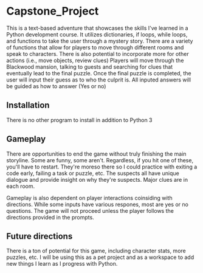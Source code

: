 # Capstone_Project
This is a text-based adventure that showcases the skills I've learned in a Python development course. 
It utilizes dictionaries, if loops, while loops, and functions to take the user through a mystery story. There are a variety of functions that allow for players to move through different rooms and speak to characters. There is also potential to incorporate more for other actions (i.e., move objects, review clues) 
Players will move through the Blackwood mansion, talking to guests and searching for clues that eventually lead to the final puzzle. 
Once the final puzzle is completed, the user will input their guess as to who the culprit is. 
All inputed answers will be guided as how to answer (Yes or no) 

## Installation
There is no other program to install in addition to Python 3

## Gameplay
There are opportunities to end the game without truly finishing the main storyline. Some are funny, some aren't. Regardless, if you hit one of these, you'll have to restart. They're moreso there so I could practice with exiting a code early, failing a task or puzzle, etc. 
The suspects all have unique dialogue and provide insight on why they're suspects. Major clues are in each room. 

Gameplay is also dependent on player interactions coinsiding with directions. While some inputs have various respones, most are yes or no questions. The game will not proceed unless the player follows the directions provided in the prompts. 

## Future directions
There is a ton of potential for this game, including character stats, more puzzles, etc. I will be using this as a pet project and as a workspace to add new things I learn as I progress with Python. 


